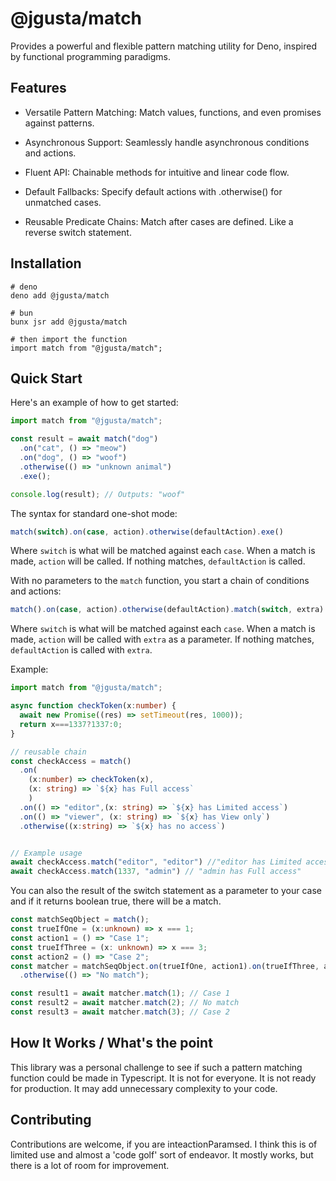 # @jgusta/match

Provides a powerful and flexible pattern matching utility for Deno, inspired by functional programming paradigms.

## Features

- Versatile Pattern Matching: Match values, functions, and even promises against patterns.

- Asynchronous Support: Seamlessly handle asynchronous conditions and actions.

- Fluent API: Chainable methods for intuitive and linear code flow.

- Default Fallbacks: Specify default actions with .otherwise() for unmatched cases.

- Reusable Predicate Chains: Match after cases are defined. Like a reverse switch statement.

## Installation

```shell
# deno
deno add @jgusta/match

# bun
bunx jsr add @jgusta/match

# then import the function
import match from "@jgusta/match";
```

## Quick Start

Here's an example of how to get started:

```ts
import match from "@jgusta/match";

const result = await match("dog")
  .on("cat", () => "meow")
  .on("dog", () => "woof")
  .otherwise(() => "unknown animal")
  .exe();

console.log(result); // Outputs: "woof"
```

The syntax for standard one-shot mode:

```ts
match(switch).on(case, action).otherwise(defaultAction).exe()
```

Where `switch` is what will be matched against each `case`. When a match is made, `action` will be called. If nothing matches, `defaultAction` is called.

With no parameters to the `match` function, you start a chain of conditions and actions:

```ts
match().on(case, action).otherwise(defaultAction).match(switch, extra)
```

Where `switch` is what will be matched against each `case`. When a match is made, `action` will be called with `extra` as a parameter. If nothing matches, `defaultAction` is called with `extra`.

Example:

```ts
import match from "@jgusta/match";

async function checkToken(x:number) {
  await new Promise((res) => setTimeout(res, 1000));
  return x===1337?1337:0;
}

// reusable chain
const checkAccess = match()
  .on(
    (x:number) => checkToken(x),
    (x: string) => `${x} has Full access`
    )
  .on(() => "editor",(x: string) => `${x} has Limited access`)
  .on(() => "viewer", (x: string) => `${x} has View only`)
  .otherwise((x:string) => `${x} has no access`)


// Example usage
await checkAccess.match("editor", "editor") //"editor has Limited access"
await checkAccess.match(1337, "admin") // "admin has Full access"
```

You can also the result of the switch statement as a parameter to your case and if it returns boolean true, there will be a match.

```ts
const matchSeqObject = match();
const trueIfOne = (x:unknown) => x === 1;
const action1 = () => "Case 1";
const trueIfThree = (x: unknown) => x === 3;
const action2 = () => "Case 2";
const matcher = matchSeqObject.on(trueIfOne, action1).on(trueIfThree, action2)
  .otherwise(() => "No match");

const result1 = await matcher.match(1); // Case 1
const result2 = await matcher.match(2); // No match
const result3 = await matcher.match(3); // Case 2
```

## How It Works / What's the point

This library was a personal challenge to see if such a pattern matching function could be made in Typescript. It is not for everyone. It is not ready for production. It may add unnecessary complexity to your code.

## Contributing

Contributions are welcome, if you are inteactionParamsed. I think this is of limited use and almost a 'code golf' sort of endeavor. It mostly works, but there is a lot of room for improvement.
